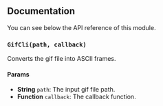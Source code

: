 ## Documentation

You can see below the API reference of this module.

### `GifCli(path, callback)`
Converts the gif file into ASCII frames.

#### Params
- **String** `path`: The input gif file path.
- **Function** `callback`: The callback function.

